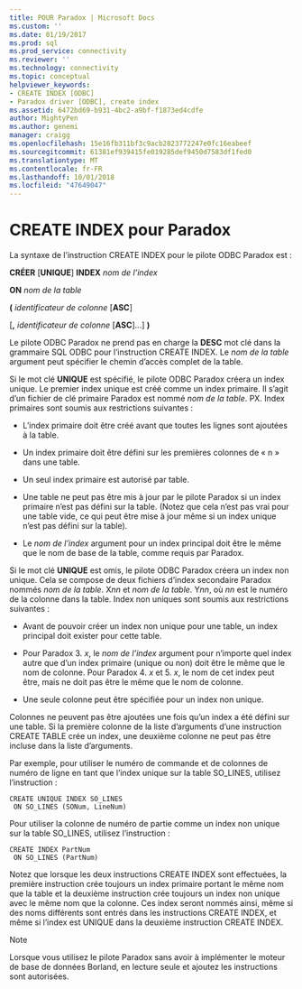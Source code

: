 ```yaml
---
title: POUR Paradox | Microsoft Docs
ms.custom: ''
ms.date: 01/19/2017
ms.prod: sql
ms.prod_service: connectivity
ms.reviewer: ''
ms.technology: connectivity
ms.topic: conceptual
helpviewer_keywords:
- CREATE INDEX [ODBC]
- Paradox driver [ODBC], create index
ms.assetid: 6472bd69-b931-4bc2-a9bf-f1873ed4cdfe
author: MightyPen
ms.author: genemi
manager: craigg
ms.openlocfilehash: 15e16fb311bf3c9acb2823772247e0fc16eabeef
ms.sourcegitcommit: 61381ef939415fe019285def9450d7583df1fed0
ms.translationtype: MT
ms.contentlocale: fr-FR
ms.lasthandoff: 10/01/2018
ms.locfileid: "47649047"
---
```

# <a name="create-index-for-paradox"></a>CREATE INDEX pour Paradox
La syntaxe de l’instruction CREATE INDEX pour le pilote ODBC Paradox est :  
  
 **CRÉER** [**UNIQUE**] **INDEX** *nom de l’index*  
  
 **ON** *nom de la table*  
  
 **(** *identificateur de colonne* [**ASC**]  
  
 [**,** *identificateur de colonne* [**ASC**]...] **)**  
  
 Le pilote ODBC Paradox ne prend pas en charge la **DESC** mot clé dans la grammaire SQL ODBC pour l’instruction CREATE INDEX. Le *nom de la table* argument peut spécifier le chemin d’accès complet de la table.  
  
 Si le mot clé **UNIQUE** est spécifié, le pilote ODBC Paradox créera un index unique. Le premier index unique est créé comme un index primaire. Il s’agit d’un fichier de clé primaire Paradox est nommé *nom de la table*. PX. Index primaires sont soumis aux restrictions suivantes :  
  
-   L’index primaire doit être créé avant que toutes les lignes sont ajoutées à la table.  
  
-   Un index primaire doit être défini sur les premières colonnes de « n » dans une table.  
  
-   Un seul index primaire est autorisé par table.  
  
-   Une table ne peut pas être mis à jour par le pilote Paradox si un index primaire n’est pas défini sur la table. (Notez que cela n’est pas vrai pour une table vide, ce qui peut être mise à jour même si un index unique n’est pas défini sur la table).  
  
-   Le *nom de l’index* argument pour un index principal doit être le même que le nom de base de la table, comme requis par Paradox.  
  
 Si le mot clé **UNIQUE** est omis, le pilote ODBC Paradox créera un index non unique. Cela se compose de deux fichiers d’index secondaire Paradox nommés *nom de la table*. X*nn* et *nom de la table*. Y*nn*, où *nn* est le numéro de la colonne dans la table. Index non uniques sont soumis aux restrictions suivantes :  
  
-   Avant de pouvoir créer un index non unique pour une table, un index principal doit exister pour cette table.  
  
-   Pour Paradox 3. *x*, le *nom de l’index* argument pour n’importe quel index autre que d’un index primaire (unique ou non) doit être le même que le nom de colonne. Pour Paradox 4. *x* et 5. *x*, le nom de cet index peut être, mais ne doit pas être le même que le nom de colonne.  
  
-   Une seule colonne peut être spécifiée pour un index non unique.  
  
 Colonnes ne peuvent pas être ajoutées une fois qu’un index a été défini sur une table. Si la première colonne de la liste d’arguments d’une instruction CREATE TABLE crée un index, une deuxième colonne ne peut pas être incluse dans la liste d’arguments.  
  
 Par exemple, pour utiliser le numéro de commande et de colonnes de numéro de ligne en tant que l’index unique sur la table SO_LINES, utilisez l’instruction :  
  
```  
CREATE UNIQUE INDEX SO_LINES  
 ON SO_LINES (SONum, LineNum)  
```  
  
 Pour utiliser la colonne de numéro de partie comme un index non unique sur la table SO_LINES, utilisez l’instruction :  
  
```  
CREATE INDEX PartNum  
 ON SO_LINES (PartNum)  
```  
  
 Notez que lorsque les deux instructions CREATE INDEX sont effectuées, la première instruction crée toujours un index primaire portant le même nom que la table et la deuxième instruction crée toujours un index non unique avec le même nom que la colonne. Ces index seront nommés ainsi, même si des noms différents sont entrés dans les instructions CREATE INDEX, et même si l’index est UNIQUE dans la deuxième instruction CREATE INDEX.  
  
> [!NOTE]  
>  Lorsque vous utilisez le pilote Paradox sans avoir à implémenter le moteur de base de données Borland, en lecture seule et ajoutez les instructions sont autorisées.
